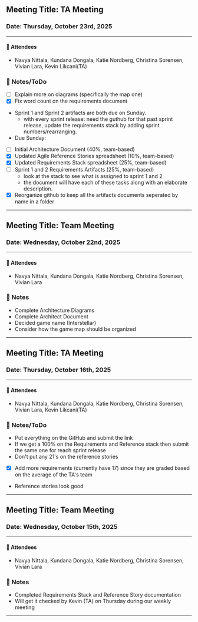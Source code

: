 ## **Meeting Title:** TA Meeting
### **Date:** Thursday, October 23rd, 2025
---
#### 👥 Attendees

- Navya Nittala, Kundana Dongala, Katie Nordberg, Christina Sorensen, Vivian Lara, Kevin Likcani(TA)

### 📒 Notes/ToDo
- [ ] Explain more on diagrams (specifically the map one)
- [X] Fix word count on the requirements document
- Sprint 1 and Sprint 2 artifacts are both due on Sunday.
  - with every sprint release: need the guthub for that past sprint release, update the requirements stack by adding sprint numbers/rearranging.
-  Due Sunday:
  - [ ] Initial Architecture Document (40%, team-based)
  - [X] Updated Agile Reference Stories spreadsheet (10%, team-based)
  - [X] Updated Requirements Stack spreadsheet (25%, team-based)
  - [ ] Sprint 1 and 2 Requirements Artifacts (25%, team-based)
    - look at the stack to see what is assigned to sprint 1 and 2
    - the document will have each of these tasks along with an elaborate description.
- [X] Reorganize github to keep all the artifacts documents seperated by name in a folder
  
---
## **Meeting Title:** Team Meeting
### **Date:** Wednesday, October 22nd, 2025
---
#### 👥 Attendees

- Navya Nittala, Kundana Dongala, Katie Nordberg, Christina Sorensen, Vivian Lara

### 📒 Notes
- Complete Architecture Diagrams
- Complete Architect Document
- Decided game name (Interstellar)
- Consider how the game map should be organized 

---
## **Meeting Title:** TA Meeting
### **Date:** Thursday, October 16th, 2025
---
#### 👥 Attendees

- Navya Nittala, Kundana Dongala, Katie Nordberg, Christina Sorensen, Vivian Lara, Kevin Likcani(TA)

### 📒 Notes/ToDo
- Put everything on the GitHub and submit the link
- If we get a 100% on the Requirements and Reference stack then submit the same one for reach sprint release
- Don't put any 21's on the reference stories
- [X] Add more requirements (currently have 17) since they are graded based on the average of the TA's team
- Reference stories look good
  
---

## **Meeting Title:** Team Meeting
### **Date:** Wednesday, October 15th, 2025
---
#### 👥 Attendees

- Navya Nittala, Kundana Dongala, Katie Nordberg, Christina Sorensen, Vivian Lara

### 📒 Notes
- Completed Requirements Stack and Reference Story documentation
- Will get it checked by Kevin (TA) on Thursday during our weekly meeting
  
---
